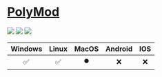 ﻿# [PolyMod](https://polymod.dev)

![](https://img.shields.io/github/downloads/PolyModdingTeam/PolyMod/total)
![](https://img.shields.io/codefactor/grade/github/PolyModdingTeam/PolyMod)
![](https://img.shields.io/github/actions/workflow/status/PolyModdingTeam/PolyMod/cicd.yml)

|       Windows      |        Linux       |      MacOS      | Android | IOS |
|:------------------:|:------------------:|:---------------:|:-------:|:---:|
| :white_check_mark: | :white_check_mark: | :record_button: |   :x:   | :x: |
